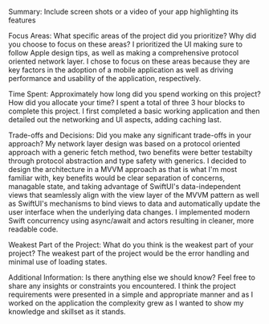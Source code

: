 Summary: Include screen shots or a video of your app highlighting its features

Focus Areas: What specific areas of the project did you prioritize? Why did you choose to focus on these areas?
I prioritized the UI making sure to follow Apple design tips, as well as making a comprehensive protocol oriented network layer. I chose to focus on these areas because they are key factors in the adoption of a mobile application as well as driving performance and usability of the application, respectively.

Time Spent: Approximately how long did you spend working on this project? How did you allocate your time?
I spent a total of three 3 hour blocks to complete this project. I first completed a basic working application and then detailed out the networking and UI aspects, adding caching last.

Trade-offs and Decisions: Did you make any significant trade-offs in your approach?
My network layer design was based on a protocol oriented approach with a generic fetch method, two benefits were better testabilty through protocol abstraction and type safety with generics.
I decided to design the architecture in a MVVM approach as that is what I'm most familiar with, key benefits would be clear separation of concerns, managable state, and taking advantage of SwiftUI's data-independent views that seamlessly align with the view layer of the MVVM pattern as well as SwiftUI's mechanisms to bind views to data and automatically update the user interface when the underlying data changes.
I implemented modern Swift concurrency using async/await and actors resulting in cleaner, more readable code. 

Weakest Part of the Project: What do you think is the weakest part of your project?
The weakest part of the project would be the error handling and minimal use of loading states.

Additional Information: Is there anything else we should know? Feel free to share any insights or constraints you encountered.
I think the project requirements were presented in a simple and appropriate manner and as I worked on the application the complexity grew as I wanted to show my knowledge and skillset as it stands.
